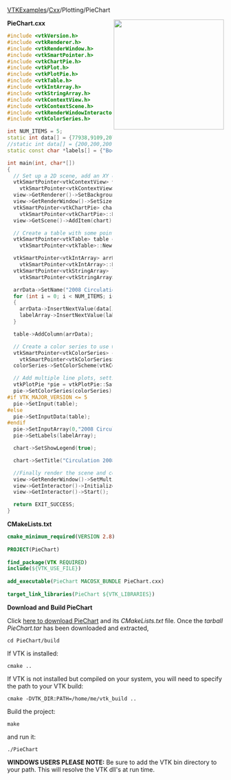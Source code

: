 [VTKExamples](/home/)/[Cxx](/Cxx)/Plotting/PieChart

<img align="right" src="https://github.com/lorensen/VTKExamples/blob/gh-pages/Testing/Baseline/Plotting/TestPieChart.png?raw=true" width="256" />

**PieChart.cxx**
```c++
#include <vtkVersion.h>
#include <vtkRenderer.h>
#include <vtkRenderWindow.h>
#include <vtkSmartPointer.h>
#include <vtkChartPie.h>
#include <vtkPlot.h>
#include <vtkPlotPie.h>
#include <vtkTable.h>
#include <vtkIntArray.h>
#include <vtkStringArray.h>
#include <vtkContextView.h>
#include <vtkContextScene.h>
#include <vtkRenderWindowInteractor.h>
#include <vtkColorSeries.h>

int NUM_ITEMS = 5;
static int data[] = {77938,9109,2070,12806,19514};
//static int data[] = {200,200,200,200,200};
static const char *labels[] = {"Books","New and Popular","Periodical","Audiobook","Video"};

int main(int, char*[])
{
  // Set up a 2D scene, add an XY chart to it
  vtkSmartPointer<vtkContextView> view =
    vtkSmartPointer<vtkContextView>::New();
  view->GetRenderer()->SetBackground(1.0, 1.0, 1.0);
  view->GetRenderWindow()->SetSize(600, 350);
  vtkSmartPointer<vtkChartPie> chart =
    vtkSmartPointer<vtkChartPie>::New();
  view->GetScene()->AddItem(chart);

  // Create a table with some points in it...
  vtkSmartPointer<vtkTable> table =
    vtkSmartPointer<vtkTable>::New();

  vtkSmartPointer<vtkIntArray> arrData =
    vtkSmartPointer<vtkIntArray>::New();
  vtkSmartPointer<vtkStringArray> labelArray =
    vtkSmartPointer<vtkStringArray>::New();

  arrData->SetName("2008 Circulation");
  for (int i = 0; i < NUM_ITEMS; i++)
  {
    arrData->InsertNextValue(data[i]);
    labelArray->InsertNextValue(labels[i]);
  }

  table->AddColumn(arrData);

  // Create a color series to use with our stacks.
  vtkSmartPointer<vtkColorSeries> colorSeries =
    vtkSmartPointer<vtkColorSeries>::New();
  colorSeries->SetColorScheme(vtkColorSeries::WARM);

  // Add multiple line plots, setting the colors etc
  vtkPlotPie *pie = vtkPlotPie::SafeDownCast(chart->AddPlot(0));
  pie->SetColorSeries(colorSeries);
#if VTK_MAJOR_VERSION <= 5
  pie->SetInput(table);
#else
  pie->SetInputData(table);
#endif
  pie->SetInputArray(0,"2008 Circulation");
  pie->SetLabels(labelArray);

  chart->SetShowLegend(true);

  chart->SetTitle("Circulation 2008");

  //Finally render the scene and compare the image to a reference image
  view->GetRenderWindow()->SetMultiSamples(0);
  view->GetInteractor()->Initialize();
  view->GetInteractor()->Start();

  return EXIT_SUCCESS;
}
```
**CMakeLists.txt**
```cmake
cmake_minimum_required(VERSION 2.8)
 
PROJECT(PieChart)
 
find_package(VTK REQUIRED)
include(${VTK_USE_FILE})
 
add_executable(PieChart MACOSX_BUNDLE PieChart.cxx)
 
target_link_libraries(PieChart ${VTK_LIBRARIES})
```

**Download and Build PieChart**

Click [here to download PieChart](https://github.com/lorensen/VTKWikiExamplesTarballs/raw/master/PieChart.tar) and its *CMakeLists.txt* file.
Once the *tarball PieChart.tar* has been downloaded and extracted,
```
cd PieChart/build 
```
If VTK is installed:
```
cmake ..
```
If VTK is not installed but compiled on your system, you will need to specify the path to your VTK build:
```
cmake -DVTK_DIR:PATH=/home/me/vtk_build ..
```
Build the project:
```
make
```
and run it:
```
./PieChart
```
**WINDOWS USERS PLEASE NOTE:** Be sure to add the VTK bin directory to your path. This will resolve the VTK dll's at run time.


